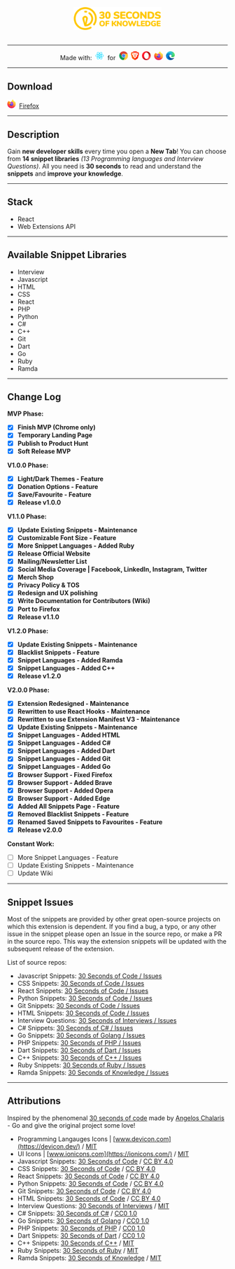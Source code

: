 <p align="center" style><br/><br/>
  <a href="https://30secondsofknowledge.com" target="_blank">
	<img width=200 src="./media/logo_color.svg"/>
  </a><br/><br/>
</p>

---

<p align="center">
  Made with:&nbsp;
  <img src="media/react_logo.png" height=20 />&nbsp;
  for&nbsp;
  <img src="media/chrome_logo.png" height=20/>&nbsp;
  <img src="media/brave_logo.png" height=20/>&nbsp;
  <img src="media/opera_logo.png" height=20/>&nbsp;
  <img src="media/firefox_logo.png" height=20/>&nbsp;
  <img src="media/edge_logo.png" height=20/>
</p>

---

## Download
<img src="media/firefox_logo.png" height=20/>&nbsp; [Firefox](https://addons.mozilla.org/en-US/firefox/addon/30-seconds-of-knowledge/)

---

## Description

Gain **new developer skills** every time you open a **New Tab**! You can choose from **14 snippet libraries** _(13 Programming languages and Interview Questions)_. All you need is **30 seconds** to read and understand the **snippets** and **improve your knowledge**.

---

## Stack

- React
- Web Extensions API

---

## Available Snippet Libraries

- Interview
- Javascript
- HTML
- CSS
- React
- PHP
- Python
- C#
- C++
- Git
- Dart
- Go
- Ruby
- Ramda

---

## Change Log

**MVP Phase:**

- [x] **Finish MVP (Chrome only)**
- [x] **Temporary Landing Page**
- [x] **Publish to Product Hunt**
- [x] **Soft Release MVP**

**V1.0.0 Phase:**

- [x] **Light/Dark Themes - Feature**
- [x] **Donation Options - Feature**
- [x] **Save/Favourite - Feature**
- [x] **Release v1.0.0**

**V1.1.0 Phase:**

- [x] **Update Existing Snippets - Maintenance**
- [x] **Customizable Font Size - Feature**
- [x] **More Snippet Languages - Added Ruby**
- [x] **Release Official Website**
- [x] **Mailing/Newsletter List**
- [x] **Social Media Coverage | Facebook, LinkedIn, Instagram, Twitter**
- [x] **Merch Shop**
- [x] **Privacy Policy & TOS**
- [x] **Redesign and UX polishing**
- [x] **Write Documentation for Contributors (Wiki)**
- [x] **Port to Firefox**
- [x] **Release v1.1.0**

**V1.2.0 Phase:**

- [x] **Update Existing Snippets - Maintenance**
- [x] **Blacklist Snippets - Feature**
- [x] **Snippet Languages - Added Ramda**
- [x] **Snippet Languages - Added C++**
- [x] **Release v1.2.0**

**V2.0.0 Phase:**

- [x] **Extension Redesigned - Maintenance**
- [x] **Rewritten to use React Hooks - Maintenance**
- [x] **Rewritten to use Extension Manifest V3 - Maintenance**
- [x] **Update Existing Snippets - Maintenance**
- [x] **Snippet Languages - Added HTML**
- [x] **Snippet Languages - Added C#**
- [x] **Snippet Languages - Added Dart**
- [x] **Snippet Languages - Added Git**
- [x] **Snippet Languages - Added Go**
- [x] **Browser Support - Fixed Firefox**
- [x] **Browser Support - Added Brave**
- [x] **Browser Support - Added Opera**
- [x] **Browser Support - Added Edge**
- [x] **Added All Snippets Page - Feature**
- [x] **Removed Blacklist Snippets - Feature**
- [x] **Renamed Saved Snippets to Favourites - Feature**
- [x] **Release v2.0.0**

**Constant Work:**

- [ ] More Snippet Languages - Feature
- [ ] Update Existing Snippets - Maintenance
- [ ] Update Wiki

---

## Snippet Issues

Most of the snippets are provided by other great open-source projects on which this extension is dependent. If you find a bug, a typo, or any other issue in the snippet please open an Issue in the source repo, or make a PR in the source repo. This way the extension snippets will be updated with the subsequent release of the extension.

List of source repos:

- Javascript Snippets: [30 Seconds of Code / Issues](https://github.com/Chalarangelo/30-seconds-of-code/issues)
- CSS Snippets: [30 Seconds of Code / Issues](https://github.com/Chalarangelo/30-seconds-of-code/issues)
- React Snippets: [30 Seconds of Code / Issues](https://github.com/Chalarangelo/30-seconds-of-code/issues)
- Python Snippets: [30 Seconds of Code / Issues](https://github.com/Chalarangelo/30-seconds-of-code/issues)
- Git Snippets: [30 Seconds of Code / Issues](https://github.com/Chalarangelo/30-seconds-of-code/issues)
- HTML Snippets: [30 Seconds of Code / Issues](https://github.com/Chalarangelo/30-seconds-of-code/issues)
- Interview Questions: [30 Seconds of Interviews / Issues](https://github.com/Chalarangelo/30-seconds-of-interviews/issues)
- C# Snippets: [30 Seconds of C# / Issues](https://github.com/Chalarangelo/30-seconds-of-csharp/issues)
- Go Snippets: [30 Seconds of Golang / Issues](https://github.com/Chalarangelo/30-seconds-of-golang/issues)
- PHP Snippets: [30 Seconds of PHP / Issues](https://github.com/Chalarangelo/30-seconds-of-php/issues)
- Dart Snippets: [30 Seconds of Dart / Issues](https://github.com/Chalarangelo/30-seconds-of-dart/issues)
- C++ Snippets: [30 Seconds of C++ / Issues](https://github.com/Bhupesh-V/30-seconds-of-cpp/issues)
- Ruby Snippets: [30 Seconds of Ruby / Issues](https://github.com/florianjosefreheis/30-seconds-of-ruby/issues)
- Ramda Snippets: [30 Seconds of Knowledge / Issues](https://github.com/petrovicstefanrs/30_seconds_of_knowledge/issues)

---

## Attributions

Inspired by the phenomenal [30 seconds of code](https://github.com/Chalarangelo/30-seconds-of-code) made by [Angelos Chalaris](https://github.com/Chalarangelo) - Go and give the original project some love!
- Programming Langauges Icons | [www.devicon.com](https://devicon.dev/) / [MIT](https://github.com/devicons/devicon/blob/master/LICENSE)
- UI Icons | [www.ionicons.com](https://ionicons.com/) / [MIT](https://github.com/ionic-team/ionicons/blob/main/LICENSE)
- Javascript Snippets: [30 Seconds of Code](https://github.com/Chalarangelo/30-seconds-of-code) / [CC BY 4.0](https://github.com/Chalarangelo/30-seconds-of-code/blob/master/LICENSE)
- CSS Snippets: [30 Seconds of Code](https://github.com/Chalarangelo/30-seconds-of-code) / [CC BY 4.0](https://github.com/Chalarangelo/30-seconds-of-code/blob/master/LICENSE)
- React Snippets: [30 Seconds of Code](https://github.com/Chalarangelo/30-seconds-of-code) / [CC BY 4.0](https://github.com/Chalarangelo/30-seconds-of-code/blob/master/LICENSE)
- Python Snippets: [30 Seconds of Code](https://github.com/Chalarangelo/30-seconds-of-code) / [CC BY 4.0](https://github.com/Chalarangelo/30-seconds-of-code/blob/master/LICENSE)
- Git Snippets: [30 Seconds of Code](https://github.com/Chalarangelo/30-seconds-of-code) / [CC BY 4.0](https://github.com/Chalarangelo/30-seconds-of-code/blob/master/LICENSE)
- HTML Snippets: [30 Seconds of Code](https://github.com/Chalarangelo/30-seconds-of-code) / [CC BY 4.0](https://github.com/Chalarangelo/30-seconds-of-code/blob/master/LICENSE)
- Interview Questions: [30 Seconds of Interviews](https://github.com/Chalarangelo/30-seconds-of-interviews) / [MIT](https://github.com/Chalarangelo/30-seconds-of-interviews/blob/master/LICENSE)
- C# Snippets: [30 Seconds of C#](https://github.com/Chalarangelo/30-seconds-of-csharp) / [CC0 1.0](https://github.com/Chalarangelo/30-seconds-of-csharp/blob/master/LICENSE)
- Go Snippets: [30 Seconds of Golang](https://github.com/Chalarangelo/30-seconds-of-golang) / [CC0 1.0](https://github.com/Chalarangelo/30-seconds-of-golang/blob/master/LICENSE)
- PHP Snippets: [30 Seconds of PHP](https://github.com/Chalarangelo/30-seconds-of-php) / [CC0 1.0](https://github.com/Chalarangelo/30-seconds-of-php/blob/master/LICENSE)
- Dart Snippets: [30 Seconds of Dart](https://github.com/Chalarangelo/30-seconds-of-dart) / [CC0 1.0](https://github.com/Chalarangelo/30-seconds-of-dart/blob/master/LICENSE)
- C++ Snippets: [30 Seconds of C++](https://github.com/Bhupesh-V/30-seconds-of-cpp) / [MIT](https://github.com/Bhupesh-V/30-seconds-of-cpp/blob/master/LICENSE)
- Ruby Snippets: [30 Seconds of Ruby](https://github.com/florianjosefreheis/30-seconds-of-ruby) / [MIT](https://github.com/florianjosefreheis/30-seconds-of-ruby/blob/master/LICENSE)
- Ramda Snippets: [30 Seconds of Knowledge](https://github.com/petrovicstefanrs/30_seconds_of_knowledge) / [MIT](https://github.com/petrovicstefanrs/30_seconds_of_knowledge/blob/master/LICENSE)
